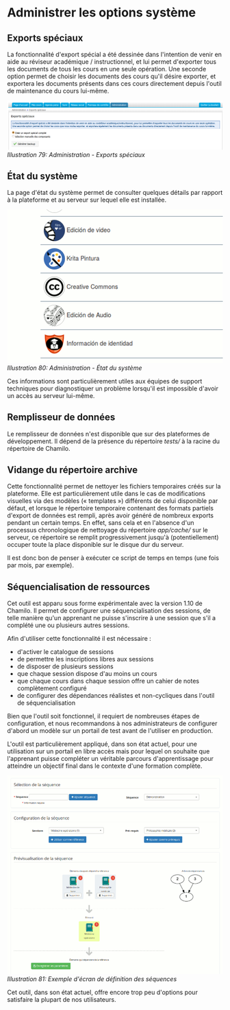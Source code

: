 # Administrer les options système

## Exports spéciaux <a id="exports-sp-ciaux"></a>

La fonctionnalité d'export spécial a été dessinée dans l'intention de venir en aide au réviseur académique / instructionnel, et lui permet d'exporter tous les documents de tous les cours en une seule opération. Une seconde option permet de choisir les documents des cours qu'il désire exporter, et exportera les documents présents dans ces cours directement depuis l'outil de maintenance du cours lui-même.

![](../../.gitbook/assets/export-speciaux.png)_Illustration 79: Administration - Exports spéciaux_

## État du système <a id="tat-du-syst-me"></a>

La page d'état du système permet de consulter quelques détails par rapport à la plateforme et au serveur sur lequel elle est installée.

![](../../.gitbook/assets/image33.png)_Illustration 80: Administration - État du système_

Ces informations sont particulièrement utiles aux équipes de support techniques pour diagnostiquer un problème lorsqu'il est impossible d'avoir un accès au serveur lui-même.

## Remplisseur de données <a id="remplisseur-de-donn-es"></a>

Le remplisseur de données n'est disponible que sur des plateformes de développement. Il dépend de la présence du répertoire _tests/_ à la racine du répertoire de Chamilo.

## Vidange du répertoire archive <a id="vidange-du-r-pertoire-archive"></a>

Cette fonctionnalité permet de nettoyer les fichiers temporaires créés sur la plateforme. Elle est particulièrement utile dans le cas de modifications visuelles via des modèles \(« templates »\) différents de celui disponible par défaut, et lorsque le répertoire temporaire contenant des formats partiels d'export de données est rempli, après avoir généré de nombreux exports pendant un certain temps. En effet, sans cela et en l'absence d'un processus chronologique de nettoyage du répertoire _app/cache/_ sur le serveur, ce répertoire se remplit progressivement jusqu'à \(potentiellement\) occuper toute la place disponible sur le disque dur du serveur.

Il est donc bon de penser à exécuter ce script de temps en temps \(une fois par mois, par exemple\).

## Séquencialisation de ressources <a id="s-quencialisation-de-ressources"></a>

Cet outil est apparu sous forme expérimentale avec la version 1.10 de Chamilo. Il permet de configurer une séquencialisation des sessions, de telle manière qu'un apprenant ne puisse s'inscrire à une session que s'il a complété une ou plusieurs autres sessions.

Afin d'utiliser cette fonctionnalité il est nécessaire :

* d'activer le catalogue de sessions
* de permettre les inscriptions libres aux sessions
* de disposer de plusieurs sessions
* que chaque session dispose d'au moins un cours
* que chaque cours dans chaque session offre un cahier de notes complètement configuré
* de configurer des dépendances réalistes et non-cycliques dans l'outil de séquencialisation

Bien que l'outil soit fonctionnel, il requiert de nombreuses étapes de configuration, et nous recommandons à nos administrateurs de configurer d'abord un modèle sur un portail de test avant de l'utiliser en production.

L'outil est particulièrement appliqué, dans son état actuel, pour une utilisation sur un portail en libre accès mais pour lequel on souhaite que l'apprenant puisse compléter un véritable parcours d'apprentissage pour atteindre un objectif final dans le contexte d'une formation complète.

![](../../.gitbook/assets/image34.png)_Illustration 81: Exemple d'écran de définition des séquences_

Cet outil, dans son état actuel, offre encore trop peu d'options pour satisfaire la plupart de nos utilisateurs.

